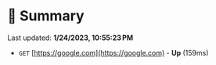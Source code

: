 # 📖 Summary
Last updated: **1/24/2023, 10:55:23 PM**

- `GET` [https://google.com](https://google.com) - **Up** (159ms)
